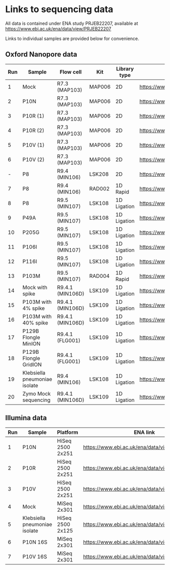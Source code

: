 Links to sequencing data
========================

All data is contained under ENA study PRJEB22207, available at https://www.ebi.ac.uk/ena/data/view/PRJEB22207

Links to individual samples are provided below for convenience.

Oxford Nanopore data
--------------------

| **Run** | **Sample** | **Flow cell** | **Kit** | **Library type** | **ENA link** |
| --- | --- | --- | --- | --- | --- |
| 1 | Mock | R7.3 (MAP103) | MAP006 | 2D | https://www.ebi.ac.uk/ena/data/view/ERR2105049 |
| 2 | P10N | R7.3 (MAP103) | MAP006 | 2D | https://www.ebi.ac.uk/ena/data/view/ERR2099164 |
| 3 | P10R (1) | R7.3 (MAP103) | MAP006 | 2D | https://www.ebi.ac.uk/ena/data/view/ERR2099165 |
| 4 | P10R (2) | R7.3 (MAP103) | MAP006 | 2D | https://www.ebi.ac.uk/ena/data/view/ERR2099166 |
| 5 | P10V (1) | R7.3 (MAP103) | MAP006 | 2D | https://www.ebi.ac.uk/ena/data/view/ERR2099167 |
| 6 | P10V (2) | R7.3 (MAP103) | MAP006 | 2D | https://www.ebi.ac.uk/ena/data/view/ERR2099168 |
| - | P8 | R9.4 (MIN106) | LSK208 | 2D | https://www.ebi.ac.uk/ena/data/view/ERR2099169 |
| 7 | P8 | R9.4 (MIN106) | RAD002 | 1D Rapid | https://www.ebi.ac.uk/ena/data/view/ERR2793134 |
| 8 | P8 | R9.5 (MIN107) | LSK108 | 1D Ligation | https://www.ebi.ac.uk/ena/data/view/ERR2797013 |
| 9 | P49A | R9.5 (MIN107) | LSK108 | 1D Ligation | https://www.ebi.ac.uk/ena/data/view/ERR2789876 |
| 10 | P205G | R9.5 (MIN107) | LSK108 | 1D Ligation | https://www.ebi.ac.uk/ena/data/view/ERR2793136 |
| 11 | P106I | R9.5 (MIN107) | LSK108 | 1D Ligation | https://www.ebi.ac.uk/ena/data/view/ERR2793137 |
| 12 | P116I | R9.5 (MIN107) | LSK108 | 1D Ligation | https://www.ebi.ac.uk/ena/data/view/ERR2793135 |
| 13 | P103M | R9.5 (MIN107) | RAD004 | 1D Rapid | https://www.ebi.ac.uk/ena/data/view/ERR2797012 |
| 14 | Mock with spike | R9.4.1 (MIN106D) | LSK109 | 1D Ligation | https://www.ebi.ac.uk/ena/data/view/ERR3293650 |
| 15 | P103M with 4% spike | R9.4.1 (MIN106D) | LSK109 | 1D Ligation | https://www.ebi.ac.uk/ena/data/view/ERR3293651 |
| 16 | P103M with 40% spike | R9.4.1 (MIN106D) | LSK109 | 1D Ligation | https://www.ebi.ac.uk/ena/data/view/ERR3293652 |
| 17 | P129B Flongle MinION | R9.4.1 (FLG001) | LSK109 | 1D Ligation | https://www.ebi.ac.uk/ena/data/view/ERR3293658 |
| 18 | P129B Flongle GridION | R9.4.1 (FLG001) | LSK109 | 1D Ligation | https://www.ebi.ac.uk/ena/data/view/ERR3293659 |
| 19 | Klebsiella pneumoniae isolate | R9.4 (MIN106) | LSK108 | 1D Ligation | https://www.ebi.ac.uk/ena/data/view/ERR3485550 |
| 20 | Zymo Mock sequencing | R9.4.1 (MIN106D) | LSK109 | 1D Ligation | https://www.ebi.ac.uk/ena/data/view/ERR3501855 |

Illumina data
-------------

| **Run** | **Sample** | **Platform** | **ENA link** |
| --- | --- | --- | --- |
| 1 | P10N | HiSeq 2500 2x251 | https://www.ebi.ac.uk/ena/data/view/ERR2099157 |
| 2 | P10R | HiSeq 2500 2x251 | https://www.ebi.ac.uk/ena/data/view/ERR2099158 |
| 3 | P10V | HiSeq 2500 2x251 | https://www.ebi.ac.uk/ena/data/view/ERR2099159 |
| 4 | Mock | MiSeq 2x301 | https://www.ebi.ac.uk/ena/data/view/ERR2099160 |
| 5 | Klebsiella pneumoniae isolate | HiSeq 2500 2x125 | https://www.ebi.ac.uk/ena/data/view/ERR2099161 |
| 6 | P10N 16S | MiSeq 2x301 | https://www.ebi.ac.uk/ena/data/view/ERR2099162 |
| 7 | P10V 16S | MiSeq 2x301 | https://www.ebi.ac.uk/ena/data/view/ERR2099163 |
